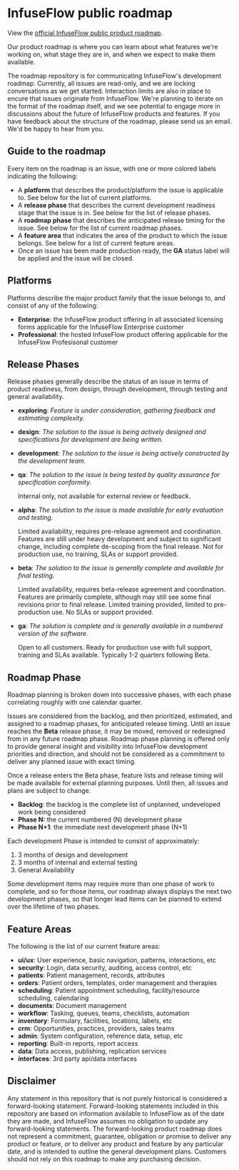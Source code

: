 # InfuseFlow public roadmap

View the [official InfuseFlow public product roadmap](https://github.com/users/infuseflow/projects/3/views/1).

Our product roadmap is where you can learn about what features we're working on, what stage they are in, and when we expect to make them available.  

The roadmap repository is for communicating InfuseFlow's development roadmap.  Currently, all issues are read-only, and we are locking conversations as we get started. Interaction limits are also in place to encure that issues originate from InfuseFlow. We're planning to iterate on the format of the roadmap itself, and we see potential to engage more in discussions about the future of InfuseFlow products and features.  If you have feedback about the structure of the roadmap, please send us an email.  We'd be happy to hear from you.

## Guide to the roadmap

Every item on the roadmap is an issue, with one or more colored labels indicating the following:

- A **platform** that describes the product/platform the issue is applicable to.  See below for the list of current platforms.
- A **release phase** that describes the current development readiness stage that the issue is in. See below for the list of release phases.
- A **roadmap phase** that describes the anticipated release timing for the issue.  See below for the list of current roadmap phases.
- A **feature area** that indicates the area of the product to which the issue belongs.  See below for a list of current feature areas.
- Once an issue has been made production ready, the **GA** status label will be applied and the issue will be closed.

## Platforms

Platforms describe the major product family that the issue belongs to, and consist of any of the following:

- **Enterprise**: the InfuseFlow product offering in all associated licensing forms applicable for the InfuseFlow Enterprise customer
- **Professional**: the hosted InfuseFlow product offering applicable for the InfuseFlow Profesisonal customer

## Release Phases

Release phases generally describe the status of an issue in terms of product readiness, from design, through development, through testing and general availability.

- **exploring**: *Feature is under consideration, gathering feedback and estimating complexity.*

  

- **design**: *The solution to the issue is being actively designed and specifications for development are being written.*

  

- **development**: *The solution to the issue is being actively constructed by the development team.*

  

- **qa**: *The solution to the issue is being tested by quality assurance for specification conformity.*

  Internal only, not available for external review or feedback.

  

- **alpha**: *The solution to the issue is made available for early evaluation and testing.*

  Limited availability, requires pre-release agreement and coordination.  Features are still under heavy development and subject to significant change, including complete de-scoping from the final release.  Not for production use, no training, SLAs or support provided.

  

- **beta**: *The solution to the issue is generally complete and available for final testing.*

  Limited availability, requires beta-release agreement and coordination.  Features are primarily complete, although may still see some final revisions prior to final release.  Limited training provided, limited to pre-production use.  No SLAs or support provided.

  

- **ga**: *The solution is complete and is generally available in a numbered version of the software.*

  Open to all customers.  Ready for production use with full support, training and SLAs available.  Typically 1-2 quarters following Beta.

## Roadmap Phase

Roadmap planning is broken down into successive phases, with each phase correlating roughly with one calendar quarter.

Issues are considered from the backlog, and then prioritized, estimated, and assigned to a roadmap phases, for anticipated release timing.  Until an issue reaches the **Beta** release phase, it may be moved, removed or redesigned from in any future roadmap phase.  Roadmap phase planning is offered only to provide general insight and visibility into InfuseFlow development priorities and direction, and should not be considered as a commitment to deliver any planned issue with exact timing.

Once a release enters the Beta phase, feature lists and release timing will be made available for external planning purposes.  Until then, all issues and plans are subject to change.

- **Backlog**: the backlog is the complete list of unplanned, undeveloped work being considered
- **Phase N:** the current numbered (N) development phase
- **Phase N+1**: the immediate next development phase (N+1)

Each development Phase is intended to consist of approximately:

1. 3 months of design and development
2. 3 months of internal and external testing
3. General Availability

Some development items may require more than one phase of work to complete, and so for those items, our roadmap always displays the next two development phases, so that longer lead items can be planned to extend over the lifetime of two phases.

## Feature Areas

The following is the list of our current feature areas:

- **ui/ux**: User experience, basic navigation, patterns, interactions, etc
- **security**: Login, data security, auditing, access control, etc
- **patients**: Patient management, records, attributes
- **orders**: Patient orders, templates, order management and therapies
- **scheduling**: Patient appointment scheduling, facility/resource scheduling, calendaring
- **documents**: Document management
- **workflow**: Tasking, queues, teams, checklists, automation
- **inventory**: Formulary, facilities, locations, labels, etc
- **crm**: Opportunities, practices, providers, sales teams
- **admin**: System configuration, reference data, setup, etc
- **reporting**: Built-in reports, report access
- **data**: Data access, publishing, replication services
- **interfaces**: 3rd party api/data interfaces

## Disclaimer

Any statement in this repository that is not purely historical is considered a forward-looking statement. Forward-looking statements included in this repository are based on information available to InfuseFlow as of the date they are made, and InfuseFlow assumes no obligation to update any forward-looking statements. The forward-looking product roadmap does not represent a commitment, guarantee, obligation or promise to deliver any product or feature, or to deliver any product and feature by any particular date, and is intended to outline the general development plans. Customers should not rely on this roadmap to make any purchasing decision.


